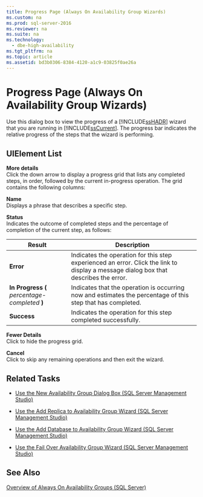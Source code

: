 ```yaml
---
title: Progress Page (Always On Availability Group Wizards)
ms.custom: na
ms.prod: sql-server-2016
ms.reviewer: na
ms.suite: na
ms.technology: 
  - dbe-high-availability
ms.tgt_pltfrm: na
ms.topic: article
ms.assetid: bd3b0306-8384-4120-a1c9-03825f0ae26a
---
```

# Progress Page (Always On Availability Group Wizards)
  Use this dialog box to view the progress of a [!INCLUDE[ssHADR](../../Token\Other/ssHADR_md.md)] wizard that you are running in [!INCLUDE[ssCurrent](../../Token\Other/ssCurrent_md.md)]. The progress bar indicates the relative progress of the steps that the wizard is performing.  
  
## UIElement List  
 **More details**  
 Click the down arrow to display a progress grid that lists any completed steps, in order, followed by the current in\-progress operation. The grid contains the following columns:  
  
 **Name**  
 Displays a phrase that describes a specific step.  
  
 **Status**  
 Indicates the outcome of completed steps and the percentage of completion of the current step, as follows:  
  
|Result|Description|  
|------------|-----------------|  
|**Error**|Indicates the operation for this step experienced an error. Click the link to display a message dialog box that describes the error.|  
|**In Progress \(** *percentage\-completed* **\)**|Indicates that the operation is occurring now and estimates the percentage of this step that has completed.|  
|**Success**|Indicates the operation for this step completed successfully.|  
  
 **Fewer Details**  
 Click to hide the progress grid.  
  
 **Cancel**  
 Click to skip any remaining operations and then exit the wizard.  
  
##  <a name="RelatedTasks"></a> Related Tasks  
  
-   [Use the New Availability Group Dialog Box &#40;SQL Server Management Studio&#41;](../Topic/Use%20the%20New%20Availability%20Group%20Dialog%20Box%20\(SQL%20Server%20Management%20Studio\).md)  
  
-   [Use the Add Replica to Availability Group Wizard &#40;SQL Server Management Studio&#41;](../Topic/Use%20the%20Add%20Replica%20to%20Availability%20Group%20Wizard%20\(SQL%20Server%20Management%20Studio\).md)  
  
-   [Use the Add Database to Availability Group Wizard &#40;SQL Server Management Studio&#41;](../Topic/Use%20the%20Add%20Database%20to%20Availability%20Group%20Wizard%20\(SQL%20Server%20Management%20Studio\).md)  
  
-   [Use the Fail Over Availability Group Wizard &#40;SQL Server Management Studio&#41;](../Topic/Use%20the%20Fail%20Over%20Availability%20Group%20Wizard%20\(SQL%20Server%20Management%20Studio\).md)  
  
## See Also  
 [Overview of Always On Availability Groups &#40;SQL Server&#41;](../Topic/Overview%20of%20Always%20On%20Availability%20Groups%20\(SQL%20Server\).md)  
  
  
